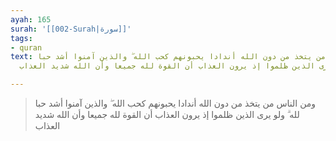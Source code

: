 ```yaml
---
ayah: 165
surah: '[[002-Surah|سورة]]'
tags:
- quran
text: ومن الناس من يتخذ من دون الله أندادا يحبونهم كحب الله ۖ والذين آمنوا أشد حبا
  لله ۗ ولو يرى الذين ظلموا إذ يرون العذاب أن القوة لله جميعا وأن الله شديد العذاب

---
```

> ومن الناس من يتخذ من دون الله أندادا يحبونهم كحب الله ۖ والذين آمنوا أشد حبا لله ۗ ولو يرى الذين ظلموا إذ يرون العذاب أن القوة لله جميعا وأن الله شديد العذاب
